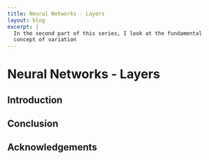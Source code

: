 ```yaml
---
title: Neural Networks - Layers
layout: blog
excerpt: |
  In the second part of this series, I look at the fundamental 
  concept of variation
---
```



# Neural Networks - Layers

## Introduction


## Conclusion

## Acknowledgements